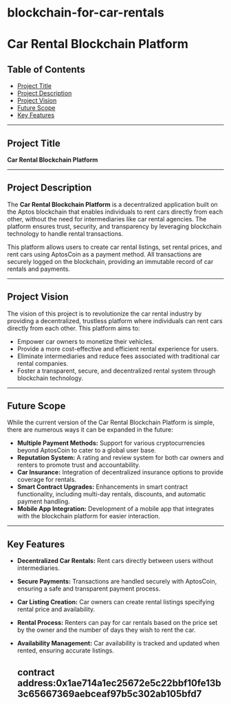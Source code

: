 # blockchain-for-car-rentals
# Car Rental Blockchain Platform

## Table of Contents
- [Project Title](#project-title)
- [Project Description](#project-description)
- [Project Vision](#project-vision)
- [Future Scope](#future-scope)
- [Key Features](#key-features)

---

## Project Title

**Car Rental Blockchain Platform**

---

## Project Description

The **Car Rental Blockchain Platform** is a decentralized application built on the Aptos blockchain that enables individuals to rent cars directly from each other, without the need for intermediaries like car rental agencies. The platform ensures trust, security, and transparency by leveraging blockchain technology to handle rental transactions.

This platform allows users to create car rental listings, set rental prices, and rent cars using AptosCoin as a payment method. All transactions are securely logged on the blockchain, providing an immutable record of car rentals and payments.

---

## Project Vision

The vision of this project is to revolutionize the car rental industry by providing a decentralized, trustless platform where individuals can rent cars directly from each other. This platform aims to:
- Empower car owners to monetize their vehicles.
- Provide a more cost-effective and efficient rental experience for users.
- Eliminate intermediaries and reduce fees associated with traditional car rental companies.
- Foster a transparent, secure, and decentralized rental system through blockchain technology.

---

## Future Scope

While the current version of the Car Rental Blockchain Platform is simple, there are numerous ways it can be expanded in the future:

- **Multiple Payment Methods:** Support for various cryptocurrencies beyond AptosCoin to cater to a global user base.
- **Reputation System:** A rating and review system for both car owners and renters to promote trust and accountability.
- **Car Insurance:** Integration of decentralized insurance options to provide coverage for rentals.
- **Smart Contract Upgrades:** Enhancements in smart contract functionality, including multi-day rentals, discounts, and automatic payment handling.
- **Mobile App Integration:** Development of a mobile app that integrates with the blockchain platform for easier interaction.

---

## Key Features

- **Decentralized Car Rentals:** Rent cars directly between users without intermediaries.
- **Secure Payments:** Transactions are handled securely with AptosCoin, ensuring a safe and transparent payment process.
- **Car Listing Creation:** Car owners can create rental listings specifying rental price and availability.
- **Rental Process:** Renters can pay for car rentals based on the price set by the owner and the number of days they wish to rent the car.
- **Availability Management:** Car availability is tracked and updated when rented, ensuring accurate listings.

  ## contract address:0x1ae714a1ec25672e5c22bbf10fe13b3c65667369aebceaf97b5c302ab105bfd7
